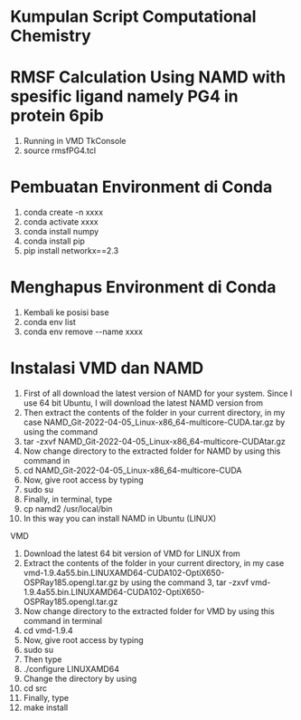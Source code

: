 # Kumpulan Script Computational Chemistry
# RMSF Calculation Using NAMD with spesific ligand namely PG4 in protein 6pib #
1. Running in VMD TkConsole
2. source rmsfPG4.tcl

# Pembuatan Environment di Conda #
1. conda create -n xxxx
2. conda activate xxxx
3. conda install numpy
4. conda install pip
5. pip install networkx==2.3

# Menghapus Environment di Conda #
1. Kembali ke posisi base
2. conda env list 
3. conda env remove --name xxxx


# Instalasi VMD dan NAMD #
1. First of all download the latest version of NAMD for your system. Since I use 64 bit Ubuntu, I will download the latest NAMD version from
2. Then extract the contents of the folder in your current directory, in my case NAMD_Git-2022-04-05_Linux-x86_64-multicore-CUDA.tar.gz by using the command
3. tar -zxvf NAMD_Git-2022-04-05_Linux-x86_64-multicore-CUDAtar.gz
4. Now change directory to the extracted folder for NAMD by using this command in
5. cd NAMD_Git-2022-04-05_Linux-x86_64-multicore-CUDA
6. Now, give root access by typing
7. sudo su
8. Finally, in terminal, type
9. cp namd2 /usr/local/bin
10. In this way you can install NAMD in Ubuntu (LINUX)

VMD
1. Download the latest 64 bit version of VMD for LINUX from
2. Extract the contents of the folder in your current directory, in my case vmd-1.9.4a55.bin.LINUXAMD64-CUDA102-OptiX650-OSPRay185.opengl.tar.gz by using the command
3, tar -zxvf vmd-1.9.4a55.bin.LINUXAMD64-CUDA102-OptiX650-OSPRay185.opengl.tar.gz
4. Now change directory to the extracted folder for VMD by using this command in terminal
5. cd vmd-1.9.4
6. Now, give root access by typing
7. sudo su
8. Then type
9. ./configure LINUXAMD64
10. Change the directory by using
11. cd src
12. Finally, type
13. make install
